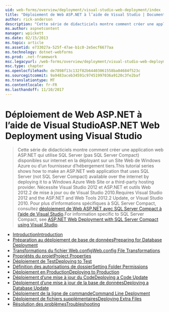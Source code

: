```yaml
---
uid: web-forms/overview/deployment/visual-studio-web-deployment/index
title: "Déploiement de Web ASP.NET à l’aide de Visual Studio | Documents Microsoft"
author: rick-anderson
description: "Cette série de didacticiels montre comment créer une application web ASP.NET qui utilise SQL Server (pas SQL Server Compact) disponibles sur internet en la déployant t..."
ms.author: aspnetcontent
manager: wpickett
ms.date: 02/15/2013
ms.topic: article
ms.assetid: e733027a-525f-47ae-b1c0-2e5ecf6677aa
ms.technology: dotnet-webforms
ms.prod: .net-framework
msc.legacyurl: /web-forms/overview/deployment/visual-studio-web-deployment
msc.type: chapter
ms.openlocfilehash: de7898f13c132f82b64403061558ba04684f523c
ms.sourcegitcommit: 9a9483aceb34591c97451997036a9120c3fe2baf
ms.translationtype: MT
ms.contentlocale: fr-FR
ms.lasthandoff: 11/10/2017
---
```

<a name="aspnet-web-deployment-using-visual-studio"></a><span data-ttu-id="f079b-103">Déploiement de Web ASP.NET à l’aide de Visual Studio</span><span class="sxs-lookup"><span data-stu-id="f079b-103">ASP.NET Web Deployment using Visual Studio</span></span>
====================
> <span data-ttu-id="f079b-104">Cette série de didacticiels montre comment créer une application web ASP.NET qui utilise SQL Server (pas SQL Server Compact) disponibles sur internet en la déployant sur un Site Web de Windows Azure ou d’un fournisseur d’hébergement tiers.</span><span class="sxs-lookup"><span data-stu-id="f079b-104">This tutorial series shows how to make an ASP.NET web application that uses SQL Server (not SQL Server Compact) available over the internet by deploying it to a Windows Azure Web Site or a third-party hosting provider.</span></span> <span data-ttu-id="f079b-105">Nécessite Visual Studio 2012 et ASP.NET et outils Web 2012.2 de mise à jour ou de Visual Studio 2010.</span><span class="sxs-lookup"><span data-stu-id="f079b-105">Requires Visual Studio 2012 and the ASP.NET and Web Tools 2012.2 Update, or Visual Studio 2010.</span></span> <span data-ttu-id="f079b-106">Pour plus d’informations spécifiques à SQL Server Compact, consultez [déploiement de Web ASP.NET avec SQL Server Compact à l’aide de Visual Studio](../../older-versions-getting-started/deployment-to-a-hosting-provider/deployment-to-a-hosting-provider-introduction-1-of-12.md).</span><span class="sxs-lookup"><span data-stu-id="f079b-106">For information specific to SQL Server Compact, see [ASP.NET Web Deployment with SQL Server Compact using Visual Studio](../../older-versions-getting-started/deployment-to-a-hosting-provider/deployment-to-a-hosting-provider-introduction-1-of-12.md).</span></span>


- [<span data-ttu-id="f079b-107">Introduction</span><span class="sxs-lookup"><span data-stu-id="f079b-107">Introduction</span></span>](introduction.md)
- [<span data-ttu-id="f079b-108">Préparation au déploiement de base de données</span><span class="sxs-lookup"><span data-stu-id="f079b-108">Preparing for Database Deployment</span></span>](preparing-databases.md)
- [<span data-ttu-id="f079b-109">Transformations du fichier Web.config</span><span class="sxs-lookup"><span data-stu-id="f079b-109">Web.config File Transformations</span></span>](web-config-transformations.md)
- [<span data-ttu-id="f079b-110">Propriétés du projet</span><span class="sxs-lookup"><span data-stu-id="f079b-110">Project Properties</span></span>](project-properties.md)
- [<span data-ttu-id="f079b-111">Déploiement de Test</span><span class="sxs-lookup"><span data-stu-id="f079b-111">Deploying to Test</span></span>](deploying-to-iis.md)
- [<span data-ttu-id="f079b-112">Définition des autorisations de dossier</span><span class="sxs-lookup"><span data-stu-id="f079b-112">Setting Folder Permissions</span></span>](setting-folder-permissions.md)
- [<span data-ttu-id="f079b-113">Déploiement en Production</span><span class="sxs-lookup"><span data-stu-id="f079b-113">Deploying to Production</span></span>](deploying-to-production.md)
- [<span data-ttu-id="f079b-114">Déploiement d’une mise à jour du Code</span><span class="sxs-lookup"><span data-stu-id="f079b-114">Deploying a Code Update</span></span>](deploying-a-code-update.md)
- [<span data-ttu-id="f079b-115">Déploiement d’une mise à jour de la base de données</span><span class="sxs-lookup"><span data-stu-id="f079b-115">Deploying a Database Update</span></span>](deploying-a-database-update.md)
- [<span data-ttu-id="f079b-116">Déploiement de la ligne de commande</span><span class="sxs-lookup"><span data-stu-id="f079b-116">Command Line Deployment</span></span>](command-line-deployment.md)
- [<span data-ttu-id="f079b-117">Déploiement de fichiers supplémentaires</span><span class="sxs-lookup"><span data-stu-id="f079b-117">Deploying Extra Files</span></span>](deploying-extra-files.md)
- [<span data-ttu-id="f079b-118">Résolution des problèmes</span><span class="sxs-lookup"><span data-stu-id="f079b-118">Troubleshooting</span></span>](troubleshooting.md)

